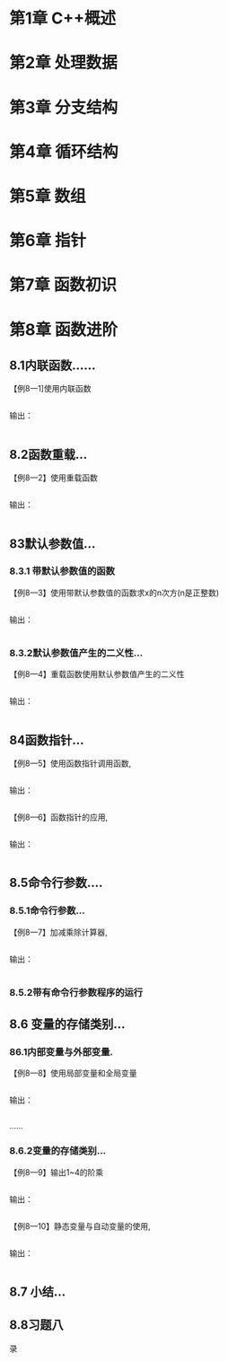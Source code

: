 # 第1章  C++概述

# 第2章 处理数据

# 第3章 分支结构

# 第4章 循环结构

# 第5章 数组

# 第6章 指针

# 第7章 函数初识

# 第8章 函数进阶

## 8.1内联函数……

【例8一1]使用内联函数

```c++

```

输出：

```

```

## 8.2函数重载…

【例8—2】使用重载函数

```c++

```

输出：

```

```

## 83默认参数值…

### 8.3.1 带默认参数值的函数

【例8—3】使用带默认参数值的函数求x的n次方(n是正整数)

```c++

```

输出：

```

```

### 8.3.2默认参数值产生的二义性…

【例8—4】重载函数使用默认参数值产生的二义性

```c++

```

输出：

```

```

## 84函数指针…

【例8—5】使用函数指针调用函数,

```c++

```

输出：

```

```

【例8—6】函数指针的应用,

```c++

```

输出：

```

```

## 8.5命令行参数….

### 8.5.1命令行参数…

【例8—7】加减乘除计算器,

```c++

```

输出：

```

```

### 8.5.2带有命令行参数程序的运行

## 8.6 变量的存储类别…

### 86.1内部变量与外部变量.

【例8—8】使用局部变量和全局变量

```c++

```

输出：

```

```

……

### 8.6.2变量的存储类别…

【例8—9】输出1~4的阶乘

```c++

```

输出：

```

```

【例8—10】静态变量与自动变量的使用,

```c++

```

输出：

```

```

## 8.7 小结…

## 8.8习题八

录

















